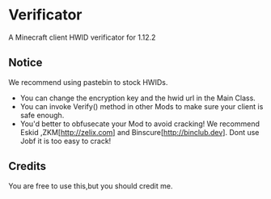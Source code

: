 # Verificator
A Minecraft client HWID verificator for 1.12.2

## Notice
We recommend using pastebin to stock HWIDs.

- You can change the encryption key and the hwid url in the Main Class.
- You can invoke Verify() method in other Mods to make sure your client is safe enough.
- You'd better to obfusecate your Mod to avoid cracking! We recommend Eskid ,ZKM[http://zelix.com] and Binscure[http://binclub.dev]. Dont use Jobf it is too easy to crack!

## Credits
You are free to use this,but you should credit me.
